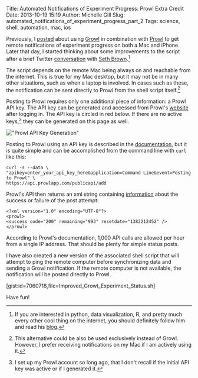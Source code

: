 Title: Automated Notifications of Experiment Progress: Prowl Extra Credit
Date: 2013-10-19 15:19
Author: Michelle Gill
Slug: automated_notifications_of_experiment_progress_part_2
Tags: science, shell, automation, mac, ios


Previously, I [posted](http://themodernscientist.com/posts/2013/2013-10-12-automated_notifications_of_experiment_progress/) about using [Growl](http://growl.info/) in combination with [Prowl](http://www.prowlapp.com/) to get remote notifications of experiment progress on both a Mac and iPhone. Later that day, I started thinking about some improvements to the script after a brief Twitter [conversation](https://twitter.com/modernscientist/status/389159633753210880) with [Seth Brown](https://twitter.com/DrBunsen).[^follow] 

The script depends on the remote Mac being always on and reachable from the internet. This is true for my Mac desktop, but it may not be in many other situations, such as when a laptop is involved. In cases such as these, the notification can be sent directly to Prowl from the shell script itself.[^alt] 

Posting to Prowl requires only one additional piece of information: a Prowl API key. The API key can be generated and accessed from Prowl's [website](https://www.prowlapp.com/api_settings.php) after logging in. The API key is circled in red below. If there are no active keys,[^api] they can be generated on this page as well.

!["Prowl API Key Generation"][image1]

Posting to Prowl using an API key is described in the [documentation](http://www.prowlapp.com/api.php), but it is quite simple and can be accomplished from the command line with `curl` like this:

```text
curl -s --data \
"apikey=enter_your_api_key_here&application=Command Line&event=Posting to Prowl" \
https://api.prowlapp.com/publicapi/add
```

Prowl's API then returns an xml string containing [information](http://www.prowlapp.com/api.php#return) about the success or failure of the post attempt:

```text
<?xml version="1.0" encoding="UTF-8"?>
<prowl>
<success code="200" remaining="993" resetdate="1382212452" />
</prowl>
```

According to Prowl's documentation, 1,000 API calls are allowed per hour from a single IP address. That should be plenty for simple status posts.

I have also created a new version of the associated shell script that will attempt to ping the remote computer before synchronizing data and sending a Growl notification. If the remote computer is not available, the notification will be posted directly to Prowl.

[gist:id=7060718,file=Improved_Growl_Experiment_Status.sh]

Have fun!

[image1]: {filename}/images/2013-10-19_automated_notifications_of_experiment_progress_part_2_1.png "Prowl API Key Generation"

[^follow]: If you are interested in python, data visualization, R, and pretty much every other cool thing on the internet, you should definitely follow him and read his [blog](http://www.drbunsen.org/).

[^alt]: This alternative could be also be used exclusively instead of Growl. However, I prefer receiving notifications on my Mac if I am actively using it.

[^api]: I set up my Prowl account so long ago, that I don't recall if the initial API key was active or if I generated it.